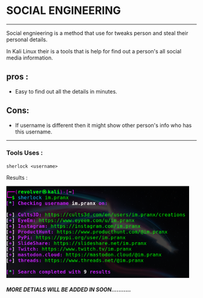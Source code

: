 # SOCIAL ENGINEERING 

---

Social engnieering is a method that use for tweaks person and steal their personal details.

In Kali Linux their is a tools that is help for find out a person's all social media information.

## pros :

- Easy to find out all the details in  minutes.

## Cons:

- If username is different then it might show other person's info who has this username.

---

### Tools Uses : 

```
sherlock <username> 
```

Results :

![Image Example](/Image/Phase_01/SL.png)

##### MORE DETIALS  WILL BE ADDED IN SOON...........